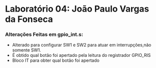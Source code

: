 <h1> Laboratório 04: João Paulo Vargas da Fonseca</h1>
<h3>Alterações Feitas em gpio_int.s:</h3>
<ul>
	<li>Alterado para configurar SW1 e SW2 para atuar em interrupções,não somente SW1.</li>
	<li>É obtido qual botão foi apertado pela leitura do registrador GPIO_RIS</li>
	<li>Bloco IT para obter qual botão foi apertado</li>
<ul>
